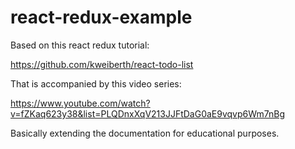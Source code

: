 # react-redux-example
Based on this react redux tutorial: 

https://github.com/kweiberth/react-todo-list

That is accompanied by this video series:

https://www.youtube.com/watch?v=fZKaq623y38&list=PLQDnxXqV213JJFtDaG0aE9vqvp6Wm7nBg


Basically extending the documentation for educational purposes.
